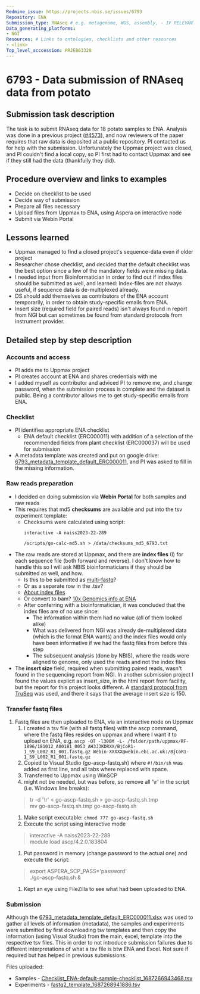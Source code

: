 ```yaml
---
Redmine_issue: https://projects.nbis.se/issues/6793
Repository: ENA
Submission_type: RNAseq # e.g. metagenome, WGS, assembly, - IF RELEVANT
Data_generating_platforms:
- NGI
Resources: # Links to ontologies, checklists and other resources
- <link>
Top_level_acccession: PRJEB63328
---
```


# 6793 - Data submission of RNAseq data from potato

## Submission task description
The task is to submit RNAseq data for 18 potato samples to ENA. Analysis was done in a previous project ([#4573](http://projects.nbis.se/issues/4573)), and now reviewers of the paper requires that raw data is deposited at a public repository. PI contacted us for help with the submission. Unfortunately the Uppmax project was closed, and PI couldn't find a local copy, so PI first had to contact Uppmax and see if they still had the data (thankfully they did).

## Procedure overview and links to examples
* Decide on checklist to be used
* Decide way of submission
* Prepare all files necessary
* Upload files from Uppmax to ENA, using Aspera on interactive node
* Submit via Webin Portal

## Lessons learned

* Uppmax managed to find a closed project's sequence-data even if older project
* Researcher chose checklist, and decided that the default checklist was the best option since a few of the mandatory fields were missing data.
* I needed input from Bioinformatician in order to find out if index files should be submitted as well, and learned: Index-files are not always useful, if sequence data is de-multiplexed already.
* DS should add themselves as contributors of the ENA account temporarily, in order to obtain study-specific emails from ENA. 
* Insert size (required field for paired reads) isn't always found in report from NGI but can sometimes be found from standard protocols from instrument provider.

## Detailed step by step description

### Accounts and access
* PI adds me to Uppmax project
* PI creates account at ENA and shares credentials with me
* I added myself as contributor and adviced PI to remove me, and change password, when the submission process is complete and the dataset is public. Being a contributor allows me to get study-specific emails from ENA.

### Checklist
* PI identifies appropriate ENA checklist
  * ENA default checklist (ERC000011) with addition of a selection of the recommended fields from plant checklist (ERC000037) will be used for submission
* A metadata template was created and put on google drive: [6793_metadata_template_default_ERC000011](./data/6793_metadata_template_default_ERC000011.xlsx), and PI was asked to fill in the missing information.

### Raw reads preparation
* I decided on doing submission via **Webin Portal** for both samples and raw reads
* This requires that md5 **checksums** are available and put into the tsv experiment template:
  * Checksums were calculated using script: 
    ```
    interactive -A naiss2023-22-289

    /scripts/go-calc-md5.sh > /data/checksums_md5_6793.txt
    ```
* The raw reads are stored at Uppmax, and there are **index files** (I) for each sequence file (both forward and reverse). I don't know how to handle this so I will ask NBIS bioinformaticians if they should be submitted as well, and how.
  * Is this to be submitted as [multi-fastq](https://ena-docs.readthedocs.io/en/latest/submit/reads/webin-cli.html#json-manifest-file-format)?
  * Or as a separate row in the .tsv?
  * [About index files](https://bioinformatics.stackexchange.com/questions/5178/what-is-the-index-fastq-file-sample-i-fastq-gz-generated-when-demultiplexing)
  * Or convert to bam? [10x Genomics info at ENA](https://ena-docs.readthedocs.io/en/latest/submit/fileprep/reads.html#x-genomics)
  * After conferring with a bioinformatician, it was concluded that the index files are of no use since:
    * The information within them had no value (all of them looked alike)
    * What was delivered from NGI was already de-multiplexed data (which is the format ENA wants) and the index files would only have been informative if we had the fastq files from before this step
    * The subsequent analysis (done by NBIS), where the reads were aligned to genome, only used the reads and not the index files
* The **insert siz**e field, required when submitting paired reads, wasn't found in the sequencing report from NGI. In another submission project I found the values explicit as insert_size, in the html report from facility, but the report for this project looks different. A [standard protocol from TruSeq](https://support.illumina.com/content/dam/illumina-support/documents/documentation/chemistry_documentation/samplepreps_truseq/truseq-stranded-mrna-workflow/truseq-stranded-mrna-workflow-reference-1000000040498-00.pdf) was used, and there it says that the average insert size is 150.

### Transfer fastq files
1. Fastq files are then uploaded to ENA, via an interactive node on Uppmax  
    1. I created a tsv file (with all fastq files) with the ascp command, where the fastq files resides on uppmax and where I want it to upload on ENA, e.g. `ascp -QT -l300M -L- /folder/path/uppmax/RF-1896/181012_A00181_0053_AH3J3KDRXX/BjCoR1-1_S9_L002_R1_001.fastq.gz Webin-XXXXX@webin.ebi.ac.uk:/BjCoR1-1_S9_L002_R1_001.fastq.gz
`
    1. Copied to Visual Studio (go-ascp-fastq.sh) where `#!/bin/sh` was added as first line, and all tabs where replaced with space.
    1. Transferred to Uppmax using WinSCP
    1. might not be needed, but was before, so remove all '\r' in the script (i.e. Windows line breaks):
    >tr -d '\r' < go-ascp-fastq.sh > go-ascp-fastq.sh.tmp  
    >mv go-ascp-fastq.sh.tmp go-ascp-fastq.sh
    1. Make script executable: `chmod 777 go-ascp-fastq.sh`
    1. Execute the script using interactive mode
    > interactive -A naiss2023-22-289  
    > module load ascp/4.2.0.183804
    1. Put password in memory (change password to the actual one) and execute the script:
    > export ASPERA_SCP_PASS='password'  
    >./go-ascp-fastq.sh &
    1. Kept an eye using FileZilla to see what had been uploaded to ENA.

### Submission
Although the [6793_metadata_template_default_ERC000011.xlsx](./data/6793_metadata_template_default_ERC000011.xlsx) was used to gather all levels of information (metadata), the samples and experiments were submitted by first downloading tsv templates and then copy the information (using Visual Studio) from the main, excel, template into the respective tsv files. This in order to not introduce submission failures due to different interpretations of what a tsv file is btw ENA and Excel. Not sure if required but has helped in previous submissions.

Files uploaded:
* Samples - [Checklist_ENA-default-sample-checklist_1687266943468.tsv](./data/Checklist_ENA-default-sample-checklist_1687266943468.tsv)
* Experiments - [fastq2_template_1687268941886.tsv](./data/fastq2_template_1687268941886.tsv)

